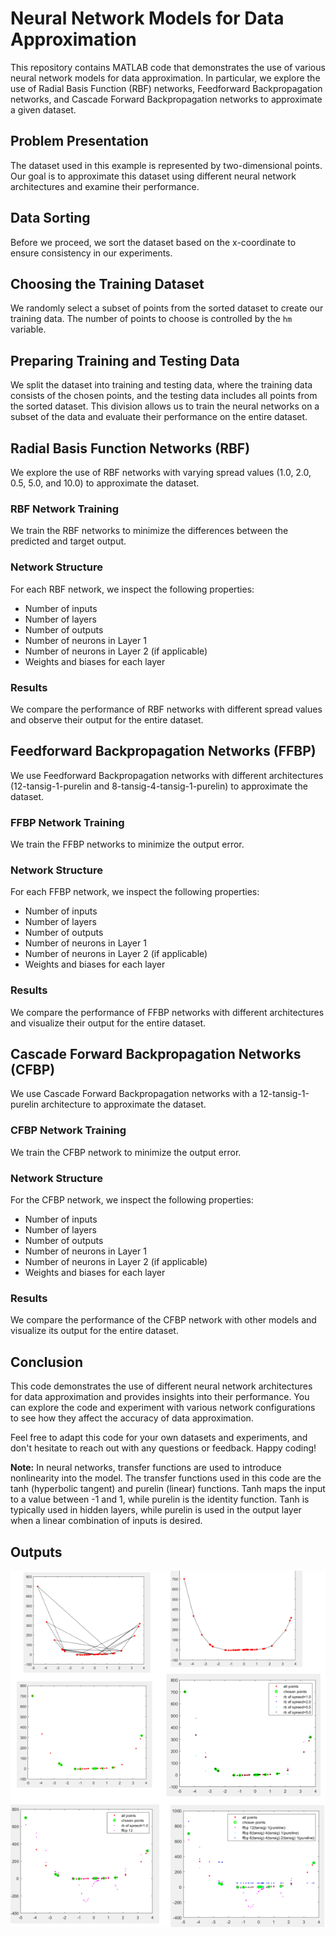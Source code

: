 # Neural Network Models for Data Approximation

This repository contains MATLAB code that demonstrates the use of various neural network models for data approximation. In particular, we explore the use of Radial Basis Function (RBF) networks, Feedforward Backpropagation networks, and Cascade Forward Backpropagation networks to approximate a given dataset.

## Problem Presentation
The dataset used in this example is represented by two-dimensional points. Our goal is to approximate this dataset using different neural network architectures and examine their performance.


## Data Sorting
Before we proceed, we sort the dataset based on the x-coordinate to ensure consistency in our experiments.


## Choosing the Training Dataset
We randomly select a subset of points from the sorted dataset to create our training data. The number of points to choose is controlled by the `hm` variable.

## Preparing Training and Testing Data
We split the dataset into training and testing data, where the training data consists of the chosen points, and the testing data includes all points from the sorted dataset. This division allows us to train the neural networks on a subset of the data and evaluate their performance on the entire dataset.

## Radial Basis Function Networks (RBF)
We explore the use of RBF networks with varying spread values (1.0, 2.0, 0.5, 5.0, and 10.0) to approximate the dataset.

### RBF Network Training
We train the RBF networks to minimize the differences between the predicted and target output.

### Network Structure
For each RBF network, we inspect the following properties:
- Number of inputs
- Number of layers
- Number of outputs
- Number of neurons in Layer 1
- Number of neurons in Layer 2 (if applicable)
- Weights and biases for each layer

### Results
We compare the performance of RBF networks with different spread values and observe their output for the entire dataset.

## Feedforward Backpropagation Networks (FFBP)
We use Feedforward Backpropagation networks with different architectures (12-tansig-1-purelin and 8-tansig-4-tansig-1-purelin) to approximate the dataset.

### FFBP Network Training
We train the FFBP networks to minimize the output error.

### Network Structure
For each FFBP network, we inspect the following properties:
- Number of inputs
- Number of layers
- Number of outputs
- Number of neurons in Layer 1
- Number of neurons in Layer 2 (if applicable)
- Weights and biases for each layer

### Results
We compare the performance of FFBP networks with different architectures and visualize their output for the entire dataset.

## Cascade Forward Backpropagation Networks (CFBP)
We use Cascade Forward Backpropagation networks with a 12-tansig-1-purelin architecture to approximate the dataset.

### CFBP Network Training
We train the CFBP network to minimize the output error.

### Network Structure
For the CFBP network, we inspect the following properties:
- Number of inputs
- Number of layers
- Number of outputs
- Number of neurons in Layer 1
- Number of neurons in Layer 2 (if applicable)
- Weights and biases for each layer

### Results
We compare the performance of the CFBP network with other models and visualize its output for the entire dataset.

## Conclusion
This code demonstrates the use of different neural network architectures for data approximation and provides insights into their performance. You can explore the code and experiment with various network configurations to see how they affect the accuracy of data approximation.

Feel free to adapt this code for your own datasets and experiments, and don't hesitate to reach out with any questions or feedback. Happy coding!

**Note:** In neural networks, transfer functions are used to introduce nonlinearity into the model. The transfer functions used in this code are the tanh (hyperbolic tangent) and purelin (linear) functions. Tanh maps the input to a value between -1 and 1, while purelin is the identity function. Tanh is typically used in hidden layers, while purelin is used in the output layer when a linear combination of inputs is desired.

## Outputs

![img](https://github.com/Amirkia1998/ANN-Approximation/blob/main/ANN-Approximation/Capture.PNG)
